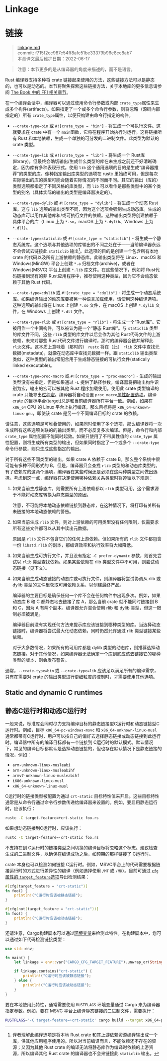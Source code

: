 # Linkage
# 链接

>[linkage.md](https://github.com/rust-lang/reference/blob/master/src/linkage.md)\
>commit: f715f2cc987c54ff8afc51be33379b96e8cc8ab7\
>本章译文最后维护日期：2022-06-17

> 注意：本节更多的是从编译器的角度来描述的，而不是语言。

Rust 编译器支持多种将 crate 链接起来使用的方法，这些链接方法可以是静态的，也可以是动态的。本节将聚焦探索这些链接方法，关于本地库的更多信息请参阅 [The Book 中的 FFI 相关章节][ffi]。

[ffi]: https://doc.rust-lang.org/book/ch19-01-unsafe-rust.html#using-extern-functions-to-call-external-code

在一个编译会话中，编译器可以通过使用命令行参数或内部 `crate_type`属性来生成多个构件(artifacts)。如果指定了一个或多个命令行参数，则将忽略（源码内部指定的）所有 `crate_type`属性，以便只构建由命令行指定的构件。

* `--crate-type=bin` 或 `#![crate_type = "bin"]` - 将生成一个可执行文件。这就要求在 crate 中有一个 `main`函数，它将在程序开始执行时运行。这将链接所有 Rust 和本地依赖，生成一个单独的可分发的二进制文件。此类型为默认的 crate 类型。

* `--crate-type=lib` 或 `#![crate_type = "lib"]` - 将生成一个 Rust库(library)。但最终会确切输出/生成什么类型的库在未生成之前还不好清晰确定，因为库有多种表现形式。使用 `lib` 这个通用选项的目的是生成“编译器推荐”的类型的库。像种指定输出库类型的选项在 rustc 里始终可用，但是每次实际输出的库的类型可能会随着实际情况的不同而不同。其它的输出（库的）类型选项都指定了不同风格的库类型，而 `lib` 可以看作是那些类型中的某个类型的别名（具体实际的输出的类型是编译器决定的）。

* `--crate-type=dylib` 或 `#![crate_type = "dylib"]` - 将生成一个动态 Rust库。这与 `lib` 选项的输出类型不同，因为这个选项会强制生成动态库。生成的动态库可以用作其他库和/或可执行文件的依赖。这种输出类型将创建依赖于具体平台的库（Linux 上为 `*.so`，macOS 上为 `*.dylib`、Windows 上为 `*.dll`）。

* `--crate-type=staticlib` 或 `#![crate_type = "staticlib"]` - 将生成一个静态系统库。这个选项与其他选项的库输出的不同之处在于——当前编译器永远不会尝试去链接此 `staticlib` 输出[^译注1]。此选项的目的是创建一个包含所有本地 crate 的代码以及所有上游依赖的静态库。此输出类型将在 Linux、macOS 和 Windows(MinGW) 平台上创建 `*.a` 归档文件(archive)，或者在 Windows(MSVC) 平台上创建 `*.lib` 库文件。在这些情况下，例如将 Rust代码链接到现有的非 Rust应用程序中，推荐使用这种类型，因为它不会动态依赖于其他 Rust 代码。

* `--crate-type=cdylib` 或 `#![crate_type = "cdylib"]` - 将生成一个动态系统库。如果编译输出的动态库要被另一种语言加载使用，请使用这种编译选项。这种选项的输出将在 Linux 上创建 `*.so` 文件，在 macOS 上创建 `*.dylib` 文件，在 Windows 上创建 `*.dll` 文件。

* `--crate-type=rlib` 或 `#![crate_type = "rlib"]` - 将生成一个“Rust库”。它被用作一个中间构件，可以被认为是一个“静态 Rust库”。与 `staticlib` 类型的库文件不同，这些 `rlib` 类型的库文件以后会作为其他 Rust代码文件的上游依赖，未来对那些 Rust代码文件进行编译时，那时的编译器会链并解释此 `rlib`文件。这本质上意味着（那时的） `rustc` 将在（此） `rlib` 文件中查找元数据(metadata)，就像在动态库中查找元数据一样。跟 `staticlib` 输出类型类似，这种类型的输出常配合用于生成静态链接的可执行文件(statically linked executable)。

* `--crate-type=proc-macro` 或 `#![crate_type = "proc-macro"]` - 生成的输出类型没有被指定，但是如果通过 `-L` 提供了路径参数，编译器将把输出构件识别为宏，输出的宏可以被其他 Rust 程序加载使用。使用此 crate 类型编译的 crate 只能导出[过程宏][procedural macros]。编译器将自动设置 `proc_macro`[属性配置选项][configuration option]。编译 crate 的目标平台(target)总是和当前编译器所在平台一致。例如，如果在 `x86_64` CPU 的 Linux 平台上执行编译，那么目标将是 `x86_64-unknown-linux-gnu`，即使该 crate 是另一个不同编译目标的 crate 的依赖。

请注意，这些选项是可堆叠使用的，如果同时使用了多个选项，那么编译器将一次生成所有这些选项关联的的输出类型，而不必反复多次编译。但是，命令行和内部 `crate_type` 属性配置不能同时起效。如果只使用了不带属性值的 `crate_type` 属性配置，则将生成所有类型的输出，但如果同时指定了一个或多个 `--crate-type` 命令行参数，则只生成这些指定的输出。

对于所有这些不同类型的输出，如果 crate A 依赖于 crate B，那么整个系统中很可能有多种不同形式的 B，但是，编译器只会查找 `rlib` 类型的和动态库类型的。有了依赖库的这两个选项，编译器在某些时候还是必须在这两种类型之间做出选择。考虑到这一点，编译器在决定使用哪种依赖关系类型时将遵循以下规则：

1. 如果当前生成静态库，则需要所有上游依赖都以 `rlib` 类型可用。这个需求源于不能将动态库转换为静态类型的原因。

   注意，不可能将本地动态依赖链接到静态库，在这种情况下，将打印有关所有未链接的本地动态依赖的警告。

2. 如果当前生成 `rlib` 文件，则对上游依赖的可用类型没有任何限制，仅需要求所有这些文件都可以从其中读出元数据。

   原因是 `rlib` 文件不包含它们的任何上游依赖。但如果所有的 `rlib` 文件都包含一份 `libstd.rlib` 的副本，那编译效率和执行效率将大幅降低。

3. 如果当前生成可执行文件，并且没有指定 `-C prefer-dynamic` 参数，则首先尝试以 `rlib` 类型查找依赖。如果某些依赖在 rlib 类型文件中不可用，则尝试动态链接（见下文）。

4. 如果当前生成动态链接的动态库或可执行文件，则编译器将尝试协调从 rlib 或 dylib 类型的文件里获取可用依赖关系，以创建最终产品。

   编译器的主要目标是确保任何一个库不会在任何构件中出现多次。例如，如果动态库 B 和 C 都静态地去链接了库 A，那么当前 crate 就不能同时链接到 B 和 C，因为 A 有两个副本。编译器允许混合使用 rlib 和 dylib 类型，但这一限制必须被满足。

   编译器目前没有实现任何方法来提示库应该链接到哪种类型的库。当选择动态链接时，编译器将尝试最大化动态依赖，同时仍然允许通过 rlib 类型链接某些依赖。

   对于大多数情况，如果所有的可用库都是 dylib 类型的动态库，则推荐选择动态链接。对于其他情况，如果编译器无法确定一个库到底应该去链接它的哪种类型的版本，则会发布警告。

通常，`--crate-type=bin` 或 `--crate-type=lib` 应该足以满足所有的编译需求，只有在需要对 crate 的输出类型进行更细粒度的控制时，才需要使用其他选项。

## Static and dynamic C runtimes
## 静态C运行时和动态C运行时

一般来说，标准库会同时尽力支持编译目标的静态链接型C运行时和动态链接型C运行时。例如，目标 `x86_64-pc-windows-msvc` 和 `x86_64-unknown-linux-musl` 通常都带有C运行时，用户可以按自己的偏好去选择静态链接或动态链接到此运行时。编译器中所有的编译目标都有一个链接到 C运行时的默认模式。默认情况下，常见的编译目标都默认是选择动态链接的，但也存在默认情况下是静态链接的情况，例如：

* `arm-unknown-linux-musleabi`
* `arm-unknown-linux-musleabihf`
* `armv7-unknown-linux-musleabihf`
* `i686-unknown-linux-musl`
* `x86_64-unknown-linux-musl`

C运行时的链接类型被配置为通过 `crt-static` 目标特性值来开启。这些目标特性通常是从命令行通过命令行参数传递给编译器来设置的。例如，要启用静态运行时，应该执行：

```sh
rustc -C target-feature=+crt-static foo.rs
```

如果想动态链接到C运行时，应该执行：

```sh
rustc -C target-feature=-crt-static foo.rs
```

不支持在到 C运行时的链接类型之间切换的编译目标将忽略这个标志。建议检查生成的二进制文件，以确保在编译成功之后，如预期的那样链接了 C运行时。

crate 本身也可以检测如何链接 C运行时。例如，MSVC平台上的代码需要根据链接运行时的方式进行差异性的编译（例如选择使用 `/MT` 或 `/MD`）。目前可通过 [`cfg`属性的 `target_feature`选项][`cfg` attribute `target_feature` option]导出检测结果：

```rust
#[cfg(target_feature = "crt-static")]
fn foo() {
    println!("C运行时应该被静态链接");
}

#[cfg(not(target_feature = "crt-static"))]
fn foo() {
    println!("C运行时应该被动态链接");
}
```

还请注意，Cargo构建脚本可以通过[环境变量][cargo]来检测此特性。在构建脚本中，您可以通过如下代码检测链接类型：

```rust
use std::env;

fn main() {
    let linkage = env::var("CARGO_CFG_TARGET_FEATURE").unwrap_or(String::new());

    if linkage.contains("crt-static") {
        println!("C运行时应该被静态链接");
    } else {
        println!("C运行时应该被动态链接");
    }
}
```

[cargo]: https://doc.rust-lang.org/cargo/reference/environment-variables.html#environment-variables-cargo-sets-for-build-scripts

要在本地使用此特性，通常需要使用 `RUSTFLAGS` 环境变量通过 Cargo 来为编译器指定参数。例如，要在 MSVC 平台上编译静态链接的二进制文件，需要执行：

```sh
RUSTFLAGS='-C target-feature=+crt-static' cargo build --target x86_64-pc-windows-msvc
```

[^译注1]: 译者理解此编译选项是将本地 Rust crate 和其上游依赖资源编译输出成一个库，供其他应用程序使用的。所以对当前编译而言，不能依赖还不存在的资源；又因为其他 Rust crate 的编译无法将静态库作为编译时依赖的上游资源，所以编译其他 Rust crate 的编译器也不会来链接此 `staticlib` 输出。

[`cfg` attribute `target_feature` option]: conditional-compilation.md#target_feature
[configuration option]: conditional-compilation.md
[procedural macros]: procedural-macros.md

<!-- 2020-11-12-->
<!-- checked -->
